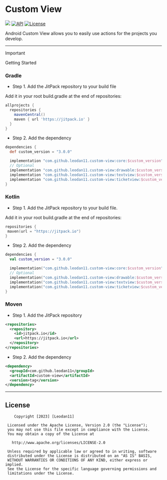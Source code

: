 # Custom View

[![](https://jitpack.io/v/leodan11/CustomView.svg)](https://jitpack.io/#leodan11/CustomView)
[![API](https://img.shields.io/badge/API-21%2B-brightgreen.svg?style=flat)](https://android-arsenal.com/api?level=21)
[![License](https://img.shields.io/badge/License-Apache%202.0-blue.svg)](https://opensource.org/licenses/Apache-2.0)

Android Custom View allows you to easily use actions for the projects you develop.

---

> [!IMPORTANT]
> Getting Started

### Gradle

- Step 1. Add the JitPack repository to your build file

Add it in your root build.gradle at the end of repositories:

```gradle
allprojects {
  repositories {
    mavenCentral()
    maven { url 'https://jitpack.io' }
  }
}
```

- Step 2. Add the dependency

```gradle
dependencies {
  def custom_version = "3.0.0"

  implementation "com.github.leodan11.custom-view:core:$custom_version" // Mandatory
  // Optional
  implementation "com.github.leodan11.custom-view:drawable:$custom_version"
  implementation "com.github.leodan11.custom-view:textview:$custom_version"
  implementation "com.github.leodan11.custom-view:ticketview:$custom_version"
}
```

### Kotlin

- Step 1. Add the JitPack repository to your build file.

Add it in your root build.gradle at the end of repositories:

 ```kotlin
repositories {
  maven(url = "https://jitpack.io")
}
```

- Step 2. Add the dependency

```kotlin
dependencies {
  val custom_version = "3.0.0"

  implementation("com.github.leodan11.custom-view:core:$custom_version")  // Mandatory
  // Optional
  implementation("com.github.leodan11.custom-view:drawable:$custom_version")
  implementation("com.github.leodan11.custom-view:textview:$custom_version")
  implementation("com.github.leodan11.custom-view:ticketview:$custom_version")
}
```
  
### Moven

- Step 1. Add the JitPack repository

```xml
<repositories>
  <repository>
    <id>jitpack.io</id>
    <url>https://jitpack.io</url>
  </repository>
</repositories>
```
    
- Step 2. Add the dependency

```xml
<dependency>
  <groupId>com.github.leodan11</groupId>
  <artifactId>custom-view</artifactId>
  <version>tag</version>
</dependency>
```

---

License
-------

        Copyright [2023] [Leodan11]

     Licensed under the Apache License, Version 2.0 (the "License");
     you may not use this file except in compliance with the License.
     You may obtain a copy of the License at

       http://www.apache.org/licenses/LICENSE-2.0

     Unless required by applicable law or agreed to in writing, software
     distributed under the License is distributed on an "AS IS" BASIS,
     WITHOUT WARRANTIES OR CONDITIONS OF ANY KIND, either express or implied.
     See the License for the specific language governing permissions and
     limitations under the License.
